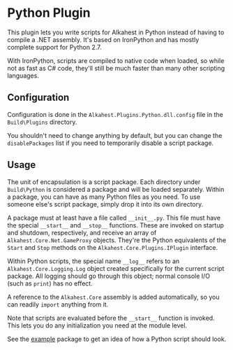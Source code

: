 # Python Plugin

This plugin lets you write scripts for Alkahest in Python instead of having to
compile a .NET assembly. It's based on IronPython and has mostly complete
support for Python 2.7.

With IronPython, scripts are compiled to native code when loaded, so while not
as fast as C# code, they'll still be much faster than many other scripting
languages.

## Configuration

Configuration is done in the `Alkahest.Plugins.Python.dll.config` file in the
`Build\Plugins` directory.

You shouldn't need to change anything by default, but you can change the
`disablePackages` list if you need to temporarily disable a script package.

## Usage

The unit of encapsulation is a script package. Each directory under
`Build\Python` is considered a package and will be loaded separately. Within a
package, you can have as many Python files as you need. To use someone else's
script package, simply drop it into its own directory.

A package must at least have a file called `__init__.py`. This file must have
the special `__start__` and `__stop__` functions. These are invoked on startup
and shutdown, respectively, and receive an array of
`Alkahest.Core.Net.GameProxy` objects. They're the Python equivalents of the
`Start` and `Stop` methods on the `Alkahest.Core.Plugins.IPlugin` interface.

Within Python scripts, the special name `__log__` refers to an
`Alkahest.Core.Logging.Log` object created specifically for the current
script package. All logging should go through this object; normal console I/O
(such as `print`) has no effect.

A reference to the `Alkahest.Core` assembly is added automatically, so you can
readily `import` anything from it.

Note that scripts are evaluated before the `__start__` function is invoked.
This lets you do any initialization you need at the module level.

See the [example](Python/example) package to get an idea of how a Python script
should look.
